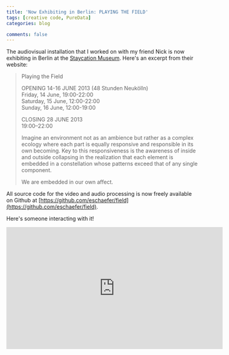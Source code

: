 ```yaml
---
title: 'Now Exhibiting in Berlin: PLAYING THE FIELD'
tags: [creative code, PureData]
categories: blog

comments: false
---
```


The audiovisual installation that I worked on with my friend Nick is now exhibiting in Berlin at the [Staycation Museum](http://staycationmuseum.com/exhibitions/playing-the-field/). Here's an excerpt from their website:

> Playing the Field
>
> OPENING 14-16 JUNE 2013 (48 Stunden Neukölln)  
> Friday, 14 June, 19:00-22:00  
> Saturday, 15 June, 12:00-22:00  
> Sunday, 16 June, 12:00-19:00
>
> CLOSING 28 JUNE 2013  
> 19:00–22:00
>
> Imagine an environment not as an ambience but rather as a complex ecology where each part is equally responsive and responsible in its own becoming. Key to this responsiveness is the awareness of inside and outside collapsing in the realization that each element is embedded in a constellation whose patterns exceed that of any single component.
>
> We are embedded in our own affect.

All source code for the video and audio processing is now freely available on Github at [https://github.com/eschaefer/field](https://github.com/eschaefer/field).

Here's someone interacting with it!

<iframe src="https://www.facebook.com/video/embed?video_id=10101398862370559" width="568" height="320" frameborder="0"></iframe>
